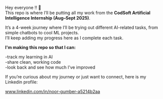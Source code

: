 Hey everyone !! 👋  
This repo is where I’ll be putting all my work from the **CodSoft Artificial Intelligence Internship (Aug–Sept 2025)**.  

It’s a 4-week journey where I’ll be trying out different AI-related tasks, from simple chatbots to cool ML projects.  
I’ll keep adding my progress here as I complete each task.  

**I'm making this repo so that I can:**

-track my learning in AI  
-share clean, working code  
-look back and see how much I’ve improved

If you’re curious about my journey or just want to connect, here is my Linkedin profile: 

www.linkedin.com/in/noor-gumber-a5214b2aa
